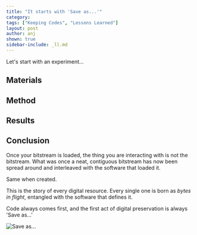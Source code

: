 ```yaml
---
title: "It starts with 'Save as...'"
category:
tags: ["Keeping Codes", "Lessons Learned"]
layout: post
author: anj
shown: true
sidebar-include: _ll.md
---
```


Let's start with an experiment...

<!--break-->

## Materials ##


## Method ##



## Results ##




## Conclusion ###

Once your bitstream is loaded, the thing you are interacting with is not the bitstream. What was once a neat, contiguous bitstream has now been spread around and interleaved with the software that loaded it.

Same when created.

This is the story of every digital resource. Every single one is born as *bytes in flight*, entangled with the software that defines it.

Code always comes first, and the first act of digital preservation is always 'Save as...'

![Save as...]({{site.url}}/digipres-lessons-learned/images/save-icon.png)

[^1]: Go on, admit it, you've always wanted to try this and see what happens. Well, now you get to do it. For Science.
[^2]: The two images were highly similar, with a [PSNR](https://en.wikipedia.org/wiki/Peak_signal-to-noise_ratio) of just over 56dB and with a distribution of differences that looks like [this]({{site.url}}/digipres-lessons-learned/images/save-as/difference.png). It is not clear if the variation is due to small differences in JPEG compression parameters, or if all the parameters are the same but the implementations have small difference in execution (e.g. rounding errors).


